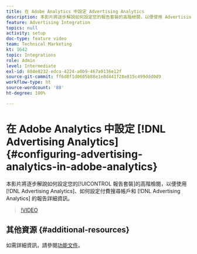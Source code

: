 ```yaml
---
title: 在 Adobe Analytics 中設定 Advertising Analytics
description: 本影片將逐步解說如何設定您的報告套裝的高階檢閱，以便使用 Advertising Analytics、如何設定付費搜尋帳戶和 Advertising Analytics 的報告詳細資訊。
feature: Advertising Integration
topics: null
activity: setup
doc-type: feature video
team: Technical Marketing
kt: 1642
topic: Integrations
role: Admin
level: Intermediate
exl-id: 884e8232-edca-4224-a0b9-467a0136e12f
source-git-commit: ff6d8f1d0605b88e1e8d441f28e815c499ddd0d9
workflow-type: ht
source-wordcount: '88'
ht-degree: 100%

---
```


# 在 Adobe Analytics 中設定 [!DNL Advertising Analytics] {#configuring-advertising-analytics-in-adobe-analytics}

本影片將逐步解說如何設定您的[!UICONTROL 報告套裝]的高階檢閱，以便使用 [!DNL Advertising Analytics]、如何設定付費搜尋帳戶和 [!DNL Advertising Analytics] 的報告詳細資訊。

>[!VIDEO](https://video.tv.adobe.com/v/23119/?quality=12)

## 其他資源 {#additional-resources}

如需詳細資訊，請參閱[功能文件](https://experienceleague.adobe.com/docs/analytics/integration/advertising-analytics/overview.html?lang=zh-Hant)。
